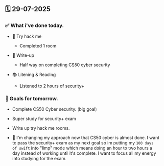 ## 🗓️ 29-07-2025

### ✅ What i've done today.
- 👾 Try hack me
  - Completed 1 room
 
- 📝 Write-up
  - Half way on completing CS50 cyber security
 
- 📚 Litening & Reading
  -  Listened to 2 hours of security+


### 🎯 Goals for tomorrow.
- Complete CS50 Cyber security. (big goal)
- Super study for security+ exam
- Write up try hack me rooms.

- 💬 I'm changing my approach now that CS50 cyber is almost done. I want to pass the security+ exam as my next goal so im putting my `100 days of swift` into "limp" mode which means doing an hour to two hours a day instead of working until it's complete. I want to focus all my energy into studying for the exam.
